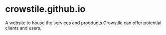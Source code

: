 # crowstile.github.io
A website to house the services and prooducts Crowstile can offer potential clients and users.
